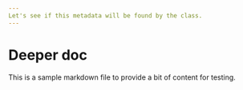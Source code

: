 ```yaml
---
Let's see if this metadata will be found by the class.
---
```


# Deeper doc

This is a sample markdown file to provide a bit of content for testing.